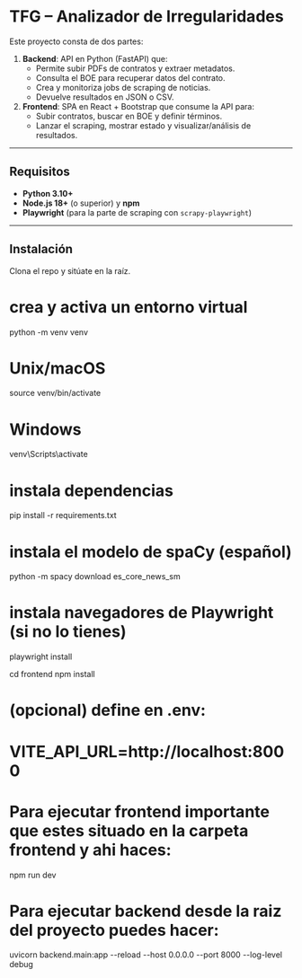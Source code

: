 # TFG – Analizador de Irregularidades

Este proyecto consta de dos partes:

1. **Backend**: API en Python (FastAPI) que:
   - Permite subir PDFs de contratos y extraer metadatos.
   - Consulta el BOE para recuperar datos del contrato.
   - Crea y monitoriza jobs de scraping de noticias.
   - Devuelve resultados en JSON o CSV.
2. **Frontend**: SPA en React + Bootstrap que consume la API para:
   - Subir contratos, buscar en BOE y definir términos.
   - Lanzar el scraping, mostrar estado y visualizar/análisis de resultados.

---

## Requisitos

- **Python 3.10+**  
- **Node.js 18+** (o superior) y **npm**  
- **Playwright** (para la parte de scraping con `scrapy-playwright`)

---

## Instalación

Clona el repo y sitúate en la raíz.

# crea y activa un entorno virtual
python -m venv venv
# Unix/macOS
source venv/bin/activate
# Windows
venv\Scripts\activate

# instala dependencias
pip install -r requirements.txt

# instala el modelo de spaCy (español)
python -m spacy download es_core_news_sm

# instala navegadores de Playwright (si no lo tienes)
playwright install

cd frontend
npm install
# (opcional) define en .env:
# VITE_API_URL=http://localhost:8000

# Para ejecutar frontend importante que estes situado en la carpeta frontend y ahi haces:
npm run dev

# Para ejecutar backend desde la raiz del proyecto puedes hacer:
uvicorn backend.main:app --reload --host 0.0.0.0 --port 8000 --log-level debug
